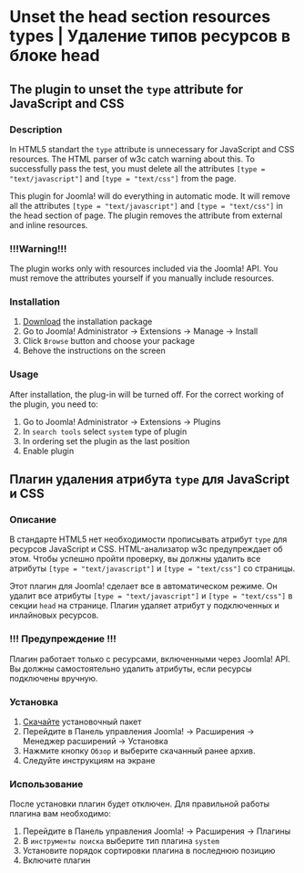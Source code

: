 # Unset the head section resources types | Удаление типов ресурсов в блоке head

## The plugin to unset the `type` attribute for JavaScript and CSS

### Description
In HTML5 standart the `type` attribute is unnecessary for JavaScript and CSS resources. The HTML parser of w3c catch warning about this. To successfully pass the test, you must delete all the attributes `[type = "text/javascript"]` and `[type = "text/css"]` from the page.

This plugin for Joomla! will do everything in automatic mode. It will remove all the attributes `[type = "text/javascript"]` and `[type = "text/css"]` in the head section of page.
The plugin removes the attribute from external and inline resources.

### !!!Warning!!!
The plugin works only with resources included via the Joomla! API. You must remove the attributes yourself if you manually include resources.

### Installation

1. [Download](https://github.com/AwesomIO/plg_unset_head_types/releases/download/v1.0.0/plg_unset_head_types.zip "Download latest release of plugin") the installation package
2. Go to Joomla! Administrator -> Extensions -> Manage -> Install
3. Click `Browse` button and choose your package
4. Behove the instructions on the screen

### Usage
After installation, the plug-in will be turned off.
For the correct working of the plugin, you need to:
1. Go to Joomla! Administrator -> Extensions -> Plugins
2. In `search tools` select `system` type of plugin
3. In ordering set the plugin as the last position
4. Enable plugin

## Плагин удаления атрибута `type` для JavaScript и CSS

### Описание
В стандарте HTML5 нет необходимости прописывать атрибут `type` для ресурсов JavaScript и CSS. HTML-анализатор w3c предупреждает об этом. Чтобы успешно пройти проверку, вы должны удалить все атрибуты `[type = "text/javascript"]` и `[type = "text/css"]` со страницы.

Этот плагин для Joomla! сделает все в автоматическом режиме. Он удалит все атрибуты `[type = "text/javascript"]` и `[type = "text/css"]` в секции `head` на странице.
Плагин удаляет атрибут у подключенных и инлайновых ресурсов.

### !!! Предупреждение !!!
Плагин работает только с ресурсами, включенными через Joomla! API. Вы должны самостоятельно удалить атрибуты, если ресурсы подключены вручную.

### Установка

1. [Скачайте](https://github.com/AwesomIO/plg_unset_head_types/releases/download/v1.0.0/plg_unset_head_types.zip "Скачать последнюю версию плагина") установочный пакет
2. Перейдите в Панель управления Joomla! -> Расширения -> Менеджер расширений -> Установка
3. Нажмите кнопку `Обзор` и выберите скачанный ранее архив.
4. Следуйте инструкциям на экране

### Использование
После установки плагин будет отключен.
Для правильной работы плагина вам необходимо:
1. Перейдите в Панель управления Joomla! -> Расширения -> Плагины
2. В `инструменты поиска` выберите тип плагина `system`
3. Установите порядок сортировки плагина в последнюю позицию
4. Включите плагин